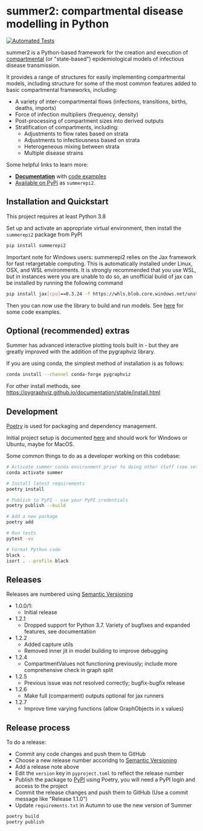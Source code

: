 # summer2: compartmental disease modelling in Python

[![Automated Tests](https://github.com/monash-emu/summer2/actions/workflows/tests.yml/badge.svg)](https://github.com/monash-emu/summer2/actions/workflows/tests.yml)

summer2 is a Python-based framework for the creation and execution of [compartmental](https://en.wikipedia.org/wiki/Compartmental_models_in_epidemiology) (or "state-based") epidemiological models of infectious disease transmission.

It provides a range of structures for easily implementing compartmental models, including structure for some of the most common features added to basic compartmental frameworks, including:

- A variety of inter-compartmental flows (infections, transitions, births, deaths, imports)
- Force of infection multipliers (frequency, density)
- Post-processing of compartment sizes into derived outputs
- Stratification of compartments, including:
  - Adjustments to flow rates based on strata
  - Adjustments to infectiousness based on strata
  - Heterogeneous mixing between strata
  - Multiple disease strains

Some helpful links to learn more:

- **[Documentation](https://summer2.readthedocs.io/)** with [code examples](https://summer2.readthedocs.io/en/latest/examples/index.html)
- [Available on PyPi](https://pypi.org/project/summerepi2/) as `summerepi2`.

## Installation and Quickstart

This project requires at least Python 3.8

Set up and activate an appropriate virtual environment, then install the `summerepi2` package from PyPI

```bash
pip install summerepi2
```

Important note for Windows users:
summerepi2 relies on the Jax framework for fast retargetable computing.  This is automatically
installed under Linux, OSX, and WSL environments. 
It is strongly recommended that you use WSL, but in instances were you are unable to do so,
an unofficial build of jax can be installed by running the following command

```bash
pip install jax[cpu]==0.3.24 -f https://whls.blob.core.windows.net/unstable/index.html
```

Then you can now use the library to build and run models. See [here](https://summer2.readthedocs.io/en/latest/examples/index.html) for some code examples.

## Optional (recommended) extras

Summer has advanced interactive plotting tools built in - but they are greatly improved with the
addition of the pygraphviz library.

If you are using conda, the simplest method of installation is as follows:

```bash
conda install --channel conda-forge pygraphviz
```

For other install methods, see
https://pygraphviz.github.io/documentation/stable/install.html

## Development

[Poetry](https://python-poetry.org/) is used for packaging and dependency management.

Initial project setup is documented [here](./docs/dev-setup.md) and should work for Windows or Ubuntu, maybe for MacOS.

Some common things to do as a developer working on this codebase:

```bash
# Activate summer conda environment prior to doing other stuff (see setup docs)
conda activate summer

# Install latest requirements
poetry install

# Publish to PyPI - use your PyPI credentials
poetry publish --build

# Add a new package
poetry add

# Run tests
pytest -vv

# Format Python code
black .
isort . --profile black
```

## Releases

Releases are numbered using [Semantic Versioning](https://semver.org/)

- 1.0.0/1:
  - Initial release
- 1.2.1
  - Dropped support for Python 3.7.  Variety of bugfixes and expanded features, see documentation
- 1.2.2
  - Added capture utils
  - Removed inner jit in model building to improve debugging
- 1.2.4
  - CompartmentValues not functioning previously; include more comprehensive check in graph split
- 1.2.5
  - Previous issue was not resolved correctly; bugfix-bugfix release
- 1.2.6
  - Make full (comparment) outputs optional for jax runners
- 1.2.7
  - Improve time varying functions (allow GraphObjects in x values)

## Release process

To do a release:

- Commit any code changes and push them to GitHub
- Choose a new release number accoridng to [Semantic Versioning](https://semver.org/)
- Add a release note above
- Edit the `version` key in `pyproject.toml` to reflect the release number
- Publish the package to [PyPI](https://pypi.org/project/summerepi/) using Poetry, you will need a PyPI login and access to the project
- Commit the release changes and push them to GitHub (Use a commit message like "Release 1.1.0")
- Update `requirements.txt` in Autumn to use the new version of Summer

```bash
poetry build
poetry publish
```
